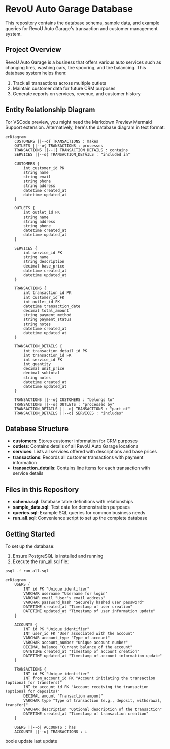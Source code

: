 # RevoU Auto Garage Database

This repository contains the database schema, sample data, and example queries for RevoU Auto Garage's transaction and customer management system.

## Project Overview

RevoU Auto Garage is a business that offers various auto services such as changing tires, washing cars, tire spooring, and tire balancing. This database system helps them:

1. Track all transactions across multiple outlets
2. Maintain customer data for future CRM purposes
3. Generate reports on services, revenue, and customer history

## Entity Relationship Diagram

For VSCode preview, you might need the Markdown Preview Mermaid Support extension. Alternatively, here's the database diagram in text format:

```mermaid
erDiagram
    CUSTOMERS ||--o{ TRANSACTIONS : makes
    OUTLETS ||--o{ TRANSACTIONS : processes
    TRANSACTIONS ||--|{ TRANSACTION_DETAILS : contains
    SERVICES ||--o{ TRANSACTION_DETAILS : "included in"

    CUSTOMERS {
        int customer_id PK
        string name
        string email
        string phone
        string address
        datetime created_at
        datetime updated_at
    }

    OUTLETS {
        int outlet_id PK
        string name
        string address
        string phone
        datetime created_at
        datetime updated_at
    }

    SERVICES {
        int service_id PK
        string name
        string description
        decimal base_price
        datetime created_at
        datetime updated_at
    }

    TRANSACTIONS {
        int transaction_id PK
        int customer_id FK
        int outlet_id FK
        datetime transaction_date
        decimal total_amount
        string payment_method
        string payment_status
        string notes
        datetime created_at
        datetime updated_at
    }

    TRANSACTION_DETAILS {
        int transaction_detail_id PK
        int transaction_id FK
        int service_id FK
        int quantity
        decimal unit_price
        decimal subtotal
        string notes
        datetime created_at
        datetime updated_at
    }

    TRANSACTIONS ||--o{ CUSTOMERS : "belongs to"
    TRANSACTIONS ||--o{ OUTLETS : "processed by"
    TRANSACTION_DETAILS ||--o{ TRANSACTIONS : "part of"
    TRANSACTION_DETAILS ||--o{ SERVICES : "includes"
```

## Database Structure

- **customers**: Stores customer information for CRM purposes
- **outlets**: Contains details of all RevoU Auto Garage locations
- **services**: Lists all services offered with descriptions and base prices
- **transactions**: Records all customer transactions with payment information
- **transaction_details**: Contains line items for each transaction with service details

## Files in this Repository

- **schema.sql**: Database table definitions with relationships
- **sample_data.sql**: Test data for demonstration purposes
- **queries.sql**: Example SQL queries for common business needs
- **run_all.sql**: Convenience script to set up the complete database

## Getting Started

To set up the database:

1. Ensure PostgreSQL is installed and running
2. Execute the run_all.sql file:

```bash
psql -f run_all.sql
```

```mermaid
erDiagram
    USERS {
        INT id PK "Unique identifier"
        VARCHAR username "Username for login"
        VARCHAR email "User's email address"
        VARCHAR password_hash "Securely hashed user password"
        DATETIME created_at "Timestamp of user creation"
        DATETIME updated_at "Timestamp of user information update"
    }

    ACCOUNTS {
        INT id PK "Unique identifier"
        INT user_id FK "User associated with the account"
        VARCHAR account_type "Type of account"
        VARCHAR account_number "Unique account number"
        DECIMAL balance "Current balance of the account"
        DATETIME created_at "Timestamp of account creation"
        DATETIME updated_at "Timestamp of account information update"
    }

    TRANSACTIONS {
        INT id PK "Unique identifier"
        INT from_account_id FK "Account initiating the transaction (optional for transfers)"
        INT to_account_id FK "Account receiving the transaction (optional for deposits)"
        DECIMAL amount "Transaction amount"
        VARCHAR type "Type of transaction (e.g., deposit, withdrawal, transfer)"
        VARCHAR description "Optional description of the transaction"
        DATETIME created_at "Timestamp of transaction creation"
    }

    USERS ||--o| ACCOUNTS : has
    ACCOUNTS ||--o| TRANSACTIONS : i
```

boole update last update
